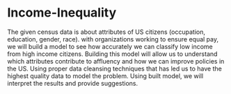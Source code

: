 # Income-Inequality
The given census data is about attributes of US citizens (occupation, education, gender, race). with organizations working to ensure equal pay, we will build a model to see how accurately we can classify low income from high income citizens. Building this model will allow us to understand which attributes contribute to affluency and how we can improve policies in the US. Using proper data cleansing techniques that has led us to have the highest quality data to model the problem. Using built model, we will interpret the results and provide suggestions.
